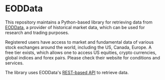 # EODData
This repository maintains a Python-based library for retrieving data from [EODData](https://eoddata.com), a provider of historical market data, which can be used for research and trading purposes.

Registered users have access to market and fundamental data of various stock exchanges around the world, including the US, Canada, Europe. A free tier exists, which allows one to access US equities, crypto currencies, global indices and forex pairs. Please check their website for conditions and services. 

The library uses EODData's [REST-based API](https://api.eoddata.com/scalar/v1) to retrieve data.

